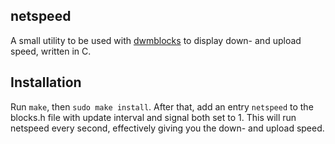 ## netspeed
A small utility to be used with [dwmblocks](https://github.com/torrinfail/dwmblocks) to display down- and upload speed, written in C.

## Installation
Run `make`, then `sudo make install`. After that, add an entry `netspeed` to the blocks.h file with update interval and signal both set to 1. This will run netspeed every second, effectively giving you the down- and upload speed.
